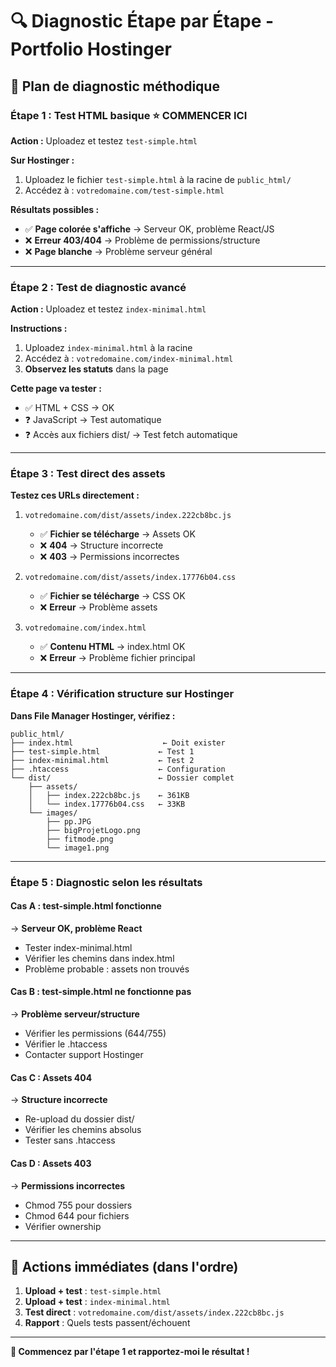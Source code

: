 # 🔍 Diagnostic Étape par Étape - Portfolio Hostinger

## 🎯 Plan de diagnostic méthodique

### **Étape 1 : Test HTML basique** ⭐ **COMMENCER ICI**

**Action :** Uploadez et testez `test-simple.html`

**Sur Hostinger :**
1. Uploadez le fichier `test-simple.html` à la racine de `public_html/`
2. Accédez à : `votredomaine.com/test-simple.html`

**Résultats possibles :**
- ✅ **Page colorée s'affiche** → Serveur OK, problème React/JS
- ❌ **Erreur 403/404** → Problème de permissions/structure
- ❌ **Page blanche** → Problème serveur général

---

### **Étape 2 : Test de diagnostic avancé**

**Action :** Uploadez et testez `index-minimal.html`

**Instructions :**
1. Uploadez `index-minimal.html` à la racine
2. Accédez à : `votredomaine.com/index-minimal.html`
3. **Observez les statuts** dans la page

**Cette page va tester :**
- ✅ HTML + CSS → OK
- ❓ JavaScript → Test automatique
- ❓ Accès aux fichiers dist/ → Test fetch automatique

---

### **Étape 3 : Test direct des assets**

**Testez ces URLs directement :**

1. `votredomaine.com/dist/assets/index.222cb8bc.js`
   - ✅ **Fichier se télécharge** → Assets OK
   - ❌ **404** → Structure incorrecte
   - ❌ **403** → Permissions incorrectes

2. `votredomaine.com/dist/assets/index.17776b04.css`
   - ✅ **Fichier se télécharge** → CSS OK
   - ❌ **Erreur** → Problème assets

3. `votredomaine.com/index.html`
   - ✅ **Contenu HTML** → index.html OK
   - ❌ **Erreur** → Problème fichier principal

---

### **Étape 4 : Vérification structure sur Hostinger**

**Dans File Manager Hostinger, vérifiez :**

```
public_html/
├── index.html                    ← Doit exister
├── test-simple.html             ← Test 1
├── index-minimal.html           ← Test 2
├── .htaccess                    ← Configuration
└── dist/                        ← Dossier complet
    ├── assets/
    │   ├── index.222cb8bc.js    ← 361KB
    │   └── index.17776b04.css   ← 33KB
    └── images/
        ├── pp.JPG
        ├── bigProjetLogo.png
        ├── fitmode.png
        └── image1.png
```

---

### **Étape 5 : Diagnostic selon les résultats**

#### **Cas A : test-simple.html fonctionne**
→ **Serveur OK, problème React**
- Tester index-minimal.html
- Vérifier les chemins dans index.html
- Problème probable : assets non trouvés

#### **Cas B : test-simple.html ne fonctionne pas**
→ **Problème serveur/structure**
- Vérifier les permissions (644/755)
- Vérifier le .htaccess
- Contacter support Hostinger

#### **Cas C : Assets 404**
→ **Structure incorrecte**
- Re-upload du dossier dist/
- Vérifier les chemins absolus
- Tester sans .htaccess

#### **Cas D : Assets 403**
→ **Permissions incorrectes**
- Chmod 755 pour dossiers
- Chmod 644 pour fichiers
- Vérifier ownership

---

## 🚀 Actions immédiates (dans l'ordre)

1. **Upload + test** : `test-simple.html`
2. **Upload + test** : `index-minimal.html`
3. **Test direct** : `votredomaine.com/dist/assets/index.222cb8bc.js`
4. **Rapport** : Quels tests passent/échouent

---

**🎯 Commencez par l'étape 1 et rapportez-moi le résultat !** 